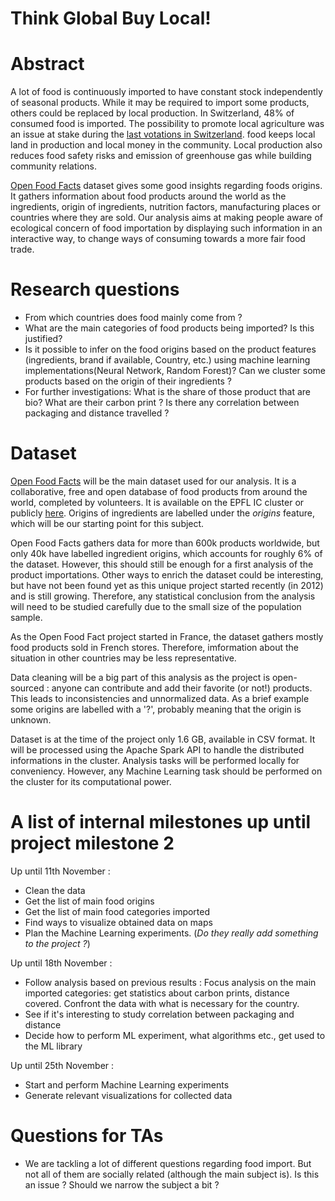 # Think Global Buy Local!  

# Abstract
 A lot of food is continuously imported to have constant stock independently of seasonal products. While it may be required to import some products, others could be replaced by local production. In Switzerland, 48% of consumed food is imported. The possibility to promote local agriculture was an issue at stake during the [last votations in Switzerland](https://www.bfs.admin.ch/bfs/fr/home/statistiques/politique/votations/annee-2018/2018-09-23/souverainete-alimentaire.htmlLocal). food keeps local land in production and local money in the community. Local production also reduces food safety risks and emission of greenhouse gas while building community relations. 
 
[Open Food Facts](https://world.openfoodfacts.org/) dataset gives some good insights regarding foods origins. It gathers information about food products around the world as the ingredients, origin of ingredients, nutrition factors, manufacturing places or countries where they are sold.
Our analysis aims at making people aware of ecological concern of food importation by displaying such information in an interactive way, to change ways of consuming towards a more fair food trade.

# Research questions
- From which countries does food mainly come from ? 
- What are the main categories of food products being imported? Is this justified?
- Is it possible to infer on the food origins based on the product features (ingredients, brand if available, Country, etc.) using machine learning implementations(Neural Network, Random Forest)? Can we cluster some products based on the origin of their ingredients ?
- For further investigations: What is the share of those product that are bio? What are their carbon print ? Is there any correlation between packaging and distance travelled ?

# Dataset

[Open Food Facts](https://world.openfoodfacts.org/) will be the main dataset used for our analysis. It is a collaborative, free and open database of food products from around the world, completed by volunteers. It is available on the EPFL IC cluster or publicly [here](https://world.openfoodfacts.org/data). Origins of ingredients are labelled under the *origins* feature, which will be our starting point for this subject.

Open Food Facts gathers data for more than 600k products worldwide, but only 40k have labelled ingredient origins, which accounts for roughly 6% of the dataset. However, this should still be enough for a first analysis of the product importations. Other ways to enrich the dataset could be interesting, but have not been found yet as this unique project started recently (in 2012) and is still growing. Therefore, any statistical conclusion from the analysis will need to be studied carefully due to the small size of the population sample.

As the Open Food Fact project started in France, the dataset gathers mostly food products sold in French stores. Therefore, imformation about the situation in other countries may be less representative. 

Data cleaning will be a big part of this analysis as the project is open-sourced : anyone can contribute and add their favorite (or not!) products. This leads to inconsistencies and unnormalized data. As a brief example some origins are labelled with a '?', probably meaning that the origin is unknown.

Dataset is at the time of the project only 1.6 GB, available in CSV format. It will be processed using the Apache Spark API to handle the distributed informations in the cluster. Analysis tasks will be performed locally for conveniency. However, any Machine Learning task should be performed on the cluster for its computational power.

# A list of internal milestones up until project milestone 2
Up until 11th November :
- Clean the data
- Get the list of main food origins
- Get the list of main food categories imported
- Find ways to visualize obtained data on maps
- Plan the Machine Learning experiments. (*Do they really add something to the project ?*)

Up until 18th November :
- Follow analysis based on previous results : Focus analysis on the main imported categories: get statistics about carbon prints, distance covered. Confront the data with what is necessary for the country.
- See if it's interesting to study correlation between packaging and distance
- Decide how to perform ML experiment, what algorithms etc., get used to the ML library

Up until 25th November :
- Start and perform Machine Learning experiments
- Generate relevant visualizations for collected data

# Questions for TAs
- We are tackling a lot of different questions regarding food import. But not all of them are socially related (although the main subject is). Is this an issue ? Should we narrow the subject a bit ? 

